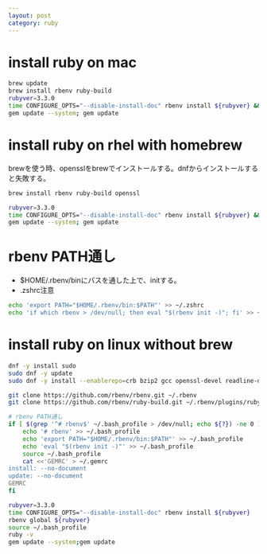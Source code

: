 ```yaml
---
layout: post
category: ruby
---
```


# install ruby on mac

```sh
brew update
brew install rbenv ruby-build
rubyver=3.3.0
time CONFIGURE_OPTS="--disable-install-doc" rbenv install ${rubyver} && rbenv global ${rubyver}
gem update --system; gem update
```

# install ruby on rhel with homebrew

brewを使う時、opensslをbrewでインストールする。dnfからインストールすると失敗する。

```sh
brew install rbenv ruby-build openssl

rubyver=3.3.0
time CONFIGURE_OPTS="--disable-install-doc" rbenv install ${rubyver} && rbenv global ${rubyver}
gem update --system; gem update
```

# rbenv PATH通し

- $HOME/.rbenv/binにパスを通した上で、initする。
- .zshrc注意

```sh
echo 'export PATH="$HOME/.rbenv/bin:$PATH"' >> ~/.zshrc
echo 'if which rbenv > /dev/null; then eval "$(rbenv init -)"; fi' >> ~/.zshrc 
```

# install ruby on linux without brew

```sh
dnf -y install sudo
sudo dnf -y update
sudo dnf -y install --enablerepo=crb bzip2 gcc openssl-devel readline-devel zlib-devel libyaml-devel git

git clone https://github.com/rbenv/rbenv.git ~/.rbenv
git clone https://github.com/rbenv/ruby-build.git ~/.rbenv/plugins/ruby-build

# rbenv PATH通し
if [ $(grep '^# rbenv$' ~/.bash_profile > /dev/null; echo ${?}) -ne 0 ] ; then
    echo '# rbenv' >> ~/.bash_profile
    echo 'export PATH="$HOME/.rbenv/bin:$PATH"' >> ~/.bash_profile
    echo 'eval "$(rbenv init -)"' >> ~/.bash_profile
    source ~/.bash_profile
    cat <<'GEMRC' > ~/.gemrc
install: --no-document
update: --no-document
GEMRC
fi

rubyver=3.3.0
time CONFIGURE_OPTS="--disable-install-doc" rbenv install ${rubyver}
rbenv global ${rubyver}
source ~/.bash_profile
ruby -v
gem update --system;gem update
```
